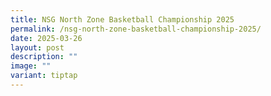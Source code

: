 ```yaml
---
title: NSG North Zone Basketball Championship 2025
permalink: /nsg-north-zone-basketball-championship-2025/
date: 2025-03-26
layout: post
description: ""
image: ""
variant: tiptap
---
```

